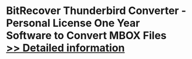 # BitRecover Thunderbird Converter - Personal License One Year<br />Software to Convert MBOX Files<br />[>> Detailed information](https://secure.shareit.com/shareit/product.html?productid=300850005&affiliateid=200057808)